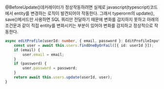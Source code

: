 @BeforeUpdate()데커레이터가 정상작동하려면 실제로 javascript(typescript)코드에서 entity를 변경하는 로직이 발견되어야 작동한다. 그래서 typerorm의 update(), save()메서드만 사용하면 SQL 쿼리만 전달하기 때문에 변화를 감지하지 못하고 아래의 조건문과 같이 직접 entity를 변화시키는 부분이 있어야 변화를 감지하고 정상적으로 작동한다.
```ts
async editProfile(userId: number, { email, password }: EditProfileInput) {
	const user = await this.users.findOneByOrFail([{ id: userId }]);
	if (email) {
		user.email = email;
	}
	if (password) {
		user.password = password;
	}
	return await this.users.update(userId, user);
}
```